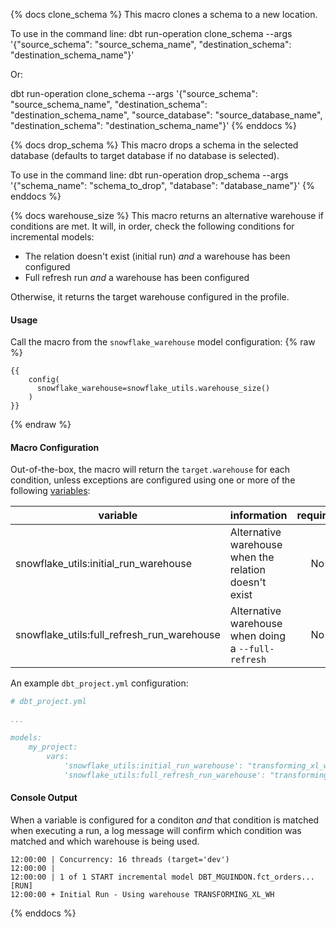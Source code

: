 {% docs clone_schema %}
This macro clones a schema to a new location.

To use in the command line:
dbt run-operation clone_schema --args '{"source_schema": "source_schema_name", "destination_schema": "destination_schema_name"}'

Or:

dbt run-operation clone_schema --args '{"source_schema": "source_schema_name", "destination_schema": "destination_schema_name",
"source_database": "source_database_name",
"destination_schema": "destination_schema_name"}'
{% enddocs %}

{% docs drop_schema %}
This macro drops a schema in the selected database (defaults to target database if no database is selected).

To use in the command line:
dbt run-operation drop_schema --args '{"schema_name": "schema_to_drop", "database": "database_name"}'
{% enddocs %}

{% docs warehouse_size %}
This macro returns an alternative warehouse if conditions are met. It will, in order, check the following conditions for incremental models:

- The relation doesn't exist (initial run) _and_ a warehouse has been configured
- Full refresh run _and_ a warehouse has been configured

Otherwise, it returns the target warehouse configured in the profile.

#### Usage

Call the macro from the `snowflake_warehouse` model configuration:
{% raw %}
```
{{ 
    config(
      snowflake_warehouse=snowflake_utils.warehouse_size()
    )
}}
```
{% endraw %}


#### Macro Configuration

Out-of-the-box, the macro will return the `target.warehouse` for each condition, unless exceptions are configured using one or more of the following [variables](https://docs.getdbt.com/docs/using-variables):

| variable | information | required |
|----------|-------------|:--------:|
|snowflake_utils:initial_run_warehouse|Alternative warehouse when the relation doesn't exist|No|
|snowflake_utils:full_refresh_run_warehouse|Alternative warehouse when doing a `--full-refresh`|No|

An example `dbt_project.yml` configuration:

```yml
# dbt_project.yml

...

models:
    my_project:
        vars:
            'snowflake_utils:initial_run_warehouse': "transforming_xl_wh"
            'snowflake_utils:full_refresh_run_warehouse': "transforming_xl_wh"


```

#### Console Output

When a variable is configured for a conditon _and_ that condition is matched when executing a run, a log message will confirm which condition was matched and which warehouse is being used.

```
12:00:00 | Concurrency: 16 threads (target='dev')
12:00:00 | 
12:00:00 | 1 of 1 START incremental model DBT_MGUINDON.fct_orders... [RUN]
12:00:00 + Initial Run - Using warehouse TRANSFORMING_XL_WH
```
{% enddocs %}

